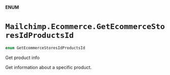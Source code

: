 **ENUM**

# `Mailchimp.Ecommerce.GetEcommerceStoresIdProductsId`

```swift
enum GetEcommerceStoresIdProductsId
```

Get product info

Get information about a specific product.
